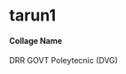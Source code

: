 # tarun1
<html>
  <body>
    <h4>
      Collage Name 
    </h4>
    <p>
      DRR GOVT Poleytecnic (DVG)
    </p>
  </body>
</html>
